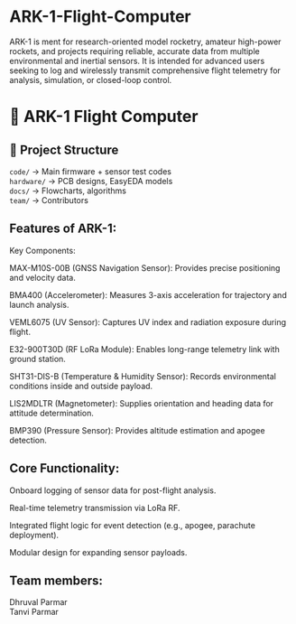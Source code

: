 # ARK-1-Flight-Computer
ARK-1 is ment for research-oriented model rocketry, amateur high-power rockets, and projects requiring reliable, accurate data from multiple environmental and inertial sensors. It is intended for advanced users seeking to log and wirelessly transmit comprehensive flight telemetry for analysis, simulation, or closed-loop control.
# 🚀 ARK-1 Flight Computer
## 📂 Project Structure
 `code/` → Main firmware + sensor test codes  
 `hardware/` → PCB designs, EasyEDA models  
 `docs/` → Flowcharts, algorithms  
 `team/` → Contributors  
## Features of ARK-1:
 Key Components:

MAX-M10S-00B (GNSS Navigation Sensor): Provides precise positioning and velocity data.

BMA400 (Accelerometer): Measures 3-axis acceleration for trajectory and launch analysis.

VEML6075 (UV Sensor): Captures UV index and radiation exposure during flight.

E32-900T30D (RF LoRa Module): Enables long-range telemetry link with ground station.

SHT31-DIS-B (Temperature & Humidity Sensor): Records environmental conditions inside and outside payload.

LIS2MDLTR (Magnetometer): Supplies orientation and heading data for attitude determination.

BMP390 (Pressure Sensor): Provides altitude estimation and apogee detection.

## Core Functionality:

Onboard logging of sensor data for post-flight analysis.

Real-time telemetry transmission via LoRa RF.

Integrated flight logic for event detection (e.g., apogee, parachute deployment).

Modular design for expanding sensor payloads.
## Team members:
 Dhruval Parmar  
 Tanvi Parmar   
